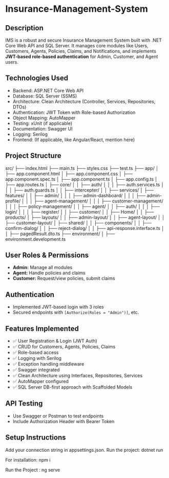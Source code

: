 # Insurance-Management-System

## Description
 
IMS is a robust and secure Insurance Management System built with .NET Core Web API and SQL Server. It manages core modules like Users, Customers, Agents, Policies, Claims, and Notifications, and implements **JWT-based role-based authentication** for Admin, Customer, and Agent users.
 
## Technologies Used
 
- Backend: ASP.NET Core Web API
- Database: SQL Server (SSMS)
- Architecture: Clean Architecture (Controller, Services, Repositories, DTOs)
- Authentication: JWT Token with Role-based Authorization
- Object Mapping: AutoMapper
- Testing: xUnit (if applicable)
- Documentation: Swagger UI
- Logging: Serilog
- Frontend: (If applicable, like Angular/React, mention here)
 
## Project Structure
 
src/
├── index.html
├── main.ts
├── styles.css
├── test.ts
├── app/
│   ├── app.component.html
│   ├── app.component.css
│   ├── app.component.spec.ts
│   ├── app.component.ts
│   ├── app.config.ts
│   ├── app.routes.ts
│   ├── core/
│   │   ├── auth/
│   │   │   ├── auth.services.ts
│   │   │   ├── auth.guards.ts
│   │   ├── intercepter/
│   │   ├── services/
│   ├── features/
│   │   ├── admin/
│   │   │   ├── admin-dashboard/
│   │   │   ├── admin-profile/
│   │   │   ├── agent-management/
│   │   │   ├── customer-management/
│   │   │   ├── policy-management/
│   │   ├── agent/
│   │   ├── auth/
│   │   │   ├── login/
│   │   │   ├── register/
│   │   ├── customer/
│   │   ├── Home/
│   │   ├── products/
│   ├── layouts/
│   │   ├── admin-layout/
│   │   ├── agent-layout/
│   │   ├── customer-layout/
│   ├── shared/
│   │   ├── components/
│   │   ├── confirm-dialog/
│   │   ├── reject-dialog/
│   │   ├── api-response.interface.ts
│   │   ├── pagedResult.dto.ts
├── environment/
│   ├── environment.development.ts

 
## User Roles & Permissions
 
- **Admin:** Manage all modules
- **Agent:** Handle policies and claims
- **Customer:** Request/view policies, submit claims
 
## Authentication
 
- Implemented JWT-based login with 3 roles
- Secured endpoints with `[Authorize(Roles = "Admin")]`, etc.
 
## Features Implemented
 
- ✅ User Registration & Login (JWT Auth)
- ✅ CRUD for Customers, Agents, Policies, Claims
- ✅ Role-based access
- ✅ Logging with Serilog
- ✅ Exception handling middleware
- ✅ Swagger integrated
- ✅ Clean Architecture using Interfaces, Repositories, Services
- ✅ AutoMapper configured
- ✅ SQL Server DB-first approach with Scaffolded Models
 
## API Testing
 
- Use Swagger or Postman to test endpoints
- Include Authorization Header with Bearer Token
 
## Setup Instructions

Add your connection string in appsettings.json.
Run the project:
dotnet run

For installation:
npm i

Run the Project :
ng serve

